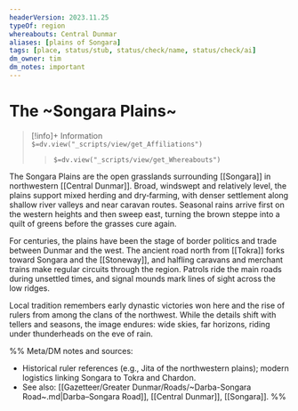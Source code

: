 ```yaml
---
headerVersion: 2023.11.25
typeOf: region
whereabouts: Central Dunmar
aliases: [plains of Songara]
tags: [place, status/stub, status/check/name, status/check/ai]
dm_owner: tim
dm_notes: important
---
```

# The ~Songara Plains~
>[!info]+ Information  
> `$=dv.view("_scripts/view/get_Affiliations")`  
>> `$=dv.view("_scripts/view/get_Whereabouts")`


The Songara Plains are the open grasslands surrounding [[Songara]] in northwestern [[Central Dunmar]]. Broad, windswept and relatively level, the plains support mixed herding and dry‑farming, with denser settlement along shallow river valleys and near caravan routes. Seasonal rains arrive first on the western heights and then sweep east, turning the brown steppe into a quilt of greens before the grasses cure again.

For centuries, the plains have been the stage of border politics and trade between Dunmar and the west. The ancient road north from [[Tokra]] forks toward Songara and the [[Stoneway]], and halfling caravans and merchant trains make regular circuits through the region. Patrols ride the main roads during unsettled times, and signal mounds mark lines of sight across the low ridges.

Local tradition remembers early dynastic victories won here and the rise of rulers from among the clans of the northwest. While the details shift with tellers and seasons, the image endures: wide skies, far horizons, riding under thunderheads on the eve of rain.

%%
Meta/DM notes and sources:
- Historical ruler references (e.g., Jita of the northwestern plains); modern logistics linking Songara to Tokra and Chardon.
- See also: [[Gazetteer/Greater Dunmar/Roads/~Darba-Songara Road~.md|Darba–Songara Road]], [[Central Dunmar]], [[Songara]].
%%

